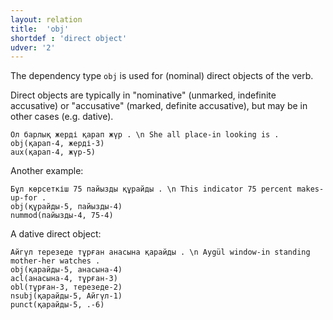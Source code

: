 ```yaml
---
layout: relation
title:  'obj'
shortdef : 'direct object'
udver: '2'
---
```


The dependency type `obj` is used for (nominal) direct objects of the
verb.

Direct objects are typically in "nominative" (unmarked, indefinite
accusative) or "accusative" (marked, definite accusative), but may be
in other cases (e.g. dative).

~~~ sdparse
Ол барлық жерді қарап жүр . \n She all place-in looking is .
obj(қарап-4, жерді-3)
aux(қарап-4, жүр-5)
~~~

Another example:

~~~ sdparse
Бұл көрсеткіш 75 пайызды құрайды . \n This indicator 75 percent makes-up-for .
obj(құрайды-5, пайызды-4)
nummod(пайызды-4, 75-4)
~~~

A dative direct object:

~~~ sdparse
Айгүл терезеде тұрған анасына қарайды . \n Aygül window-in standing mother-her watches .
obj(қарайды-5, анасына-4)
acl(анасына-4, тұрған-3)
obl(тұрған-3, терезеде-2)
nsubj(қарайды-5, Айгүл-1)
punct(қарайды-5, .-6)
~~~

<!-- Interlanguage links updated Pá kvě 14 11:09:15 CEST 2021 -->
